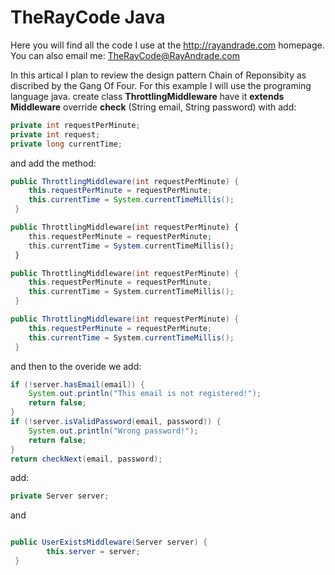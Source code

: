 # TheRayCode Java

Here you will find all the code I use at the <http://rayandrade.com> homepage.
You can also email me: <TheRayCode@RayAndrade.com>

In this artical I plan to review the design pattern Chain of Reponsibity as discribed by the Gang Of Four.
For this example I will use the programing language java.
create class **ThrottlingMiddleware** have it **extends Middleware**
override **check** (String email, String password) with
add:
```java
private int requestPerMinute;
private int request;
private long currentTime;
```
and add the method:
```java
public ThrottlingMiddleware(int requestPerMinute) {
    this.requestPerMinute = requestPerMinute;
    this.currentTime = System.currentTimeMillis();
 }
```
```php
public ThrottlingMiddleware(int requestPerMinute) {
    this.requestPerMinute = requestPerMinute;
    this.currentTime = System.currentTimeMillis();
 }
```
```cpp
public ThrottlingMiddleware(int requestPerMinute) {
    this.requestPerMinute = requestPerMinute;
    this.currentTime = System.currentTimeMillis();
 }
```
```cs
public ThrottlingMiddleware(int requestPerMinute) {
    this.requestPerMinute = requestPerMinute;
    this.currentTime = System.currentTimeMillis();
 }
```
and then to the overide we add:
```java
if (!server.hasEmail(email)) {
    System.out.println("This email is not registered!");
    return false;
}
if (!server.isValidPassword(email, password)) {
    System.out.println("Wrong password!");
    return false;
}
return checkNext(email, password);
```
add:
```java
private Server server;
```
and
```java

public UserExistsMiddleware(Server server) {
        this.server = server;
 }
    
```
